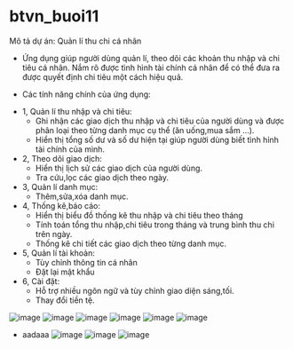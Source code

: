 # btvn_buoi11

Mô tả dự án: Quản lí thu chi cá nhân
 - Ứng dụng giúp người dùng quản lí, theo dõi các khoản thu nhập và chi tiêu cá nhân. Nắm rõ được tình hình tài chính cá nhân để có thể đưa ra được quyết định chi tiêu một cách hiệu quả.
 * Các tính năng chính của ứng dụng:
  - 1, Quản lí thu nhập và chi tiêu:
    - Ghi nhận các giao dịch thu nhập và chi tiêu của người dùng và được phân loại theo từng danh mục cụ thể (ăn uống,mua sắm ...).
    - Hiển thị tổng số dư và số dư hiện tại giúp người dùng biết tình hỉnh tài chính của mình.
  - 2, Theo dõi giao dịch:
    - Hiển thị lịch sử các giao dịch của người dùng.
    - Tra cứu,lọc các giao dịch theo ngày.
  - 3, Quản lí danh mục:
    - Thêm,sửa,xóa danh mục.
  - 4, Thống kê,báo cáo:
    - Hiển thị biểu đồ thống kê thu nhập và chi tiêu theo tháng
    - Tính toán tổng thu nhập,chi tiêu trong tháng và trung bình thu chi trên ngày.
    - Thống kê chi tiết các giao dịch theo từng danh mục.
  - 5, Quản lí tài khoản:
    - Tùy chỉnh thông tin cá nhân
    - Đặt lại mật khẩu
  - 6, Cài đặt:
    - Hỗ trợ nhiều ngôn ngữ và tùy chỉnh giao diện sáng,tối.
    - Thay đổi tiền tệ.
  
![image](https://github.com/user-attachments/assets/af9d6108-77d6-411c-abf0-622c286c584a)
![image](https://github.com/user-attachments/assets/bff238fc-ffc5-4610-8d88-87100d6c30a5)
![image](https://github.com/user-attachments/assets/eca0a012-f1f8-44df-8ea5-896eae0d7179)
![image](https://github.com/user-attachments/assets/0b7791b7-afea-4c76-b574-d6f0decb76c2)
![image](https://github.com/user-attachments/assets/294ea284-d197-4d3d-8c9f-c218e408f03a)
![image](https://github.com/user-attachments/assets/369c7289-3d47-476f-b625-dbcf3d9a3c53)
- aadaaa
![image](https://github.com/user-attachments/assets/9ff44be4-d843-44b1-b442-4eb8d8432447)
![image](https://github.com/user-attachments/assets/fa1e4762-26b0-41a9-9450-3594fdd16243)
![image](https://github.com/user-attachments/assets/4ae005cb-a2c7-488b-a723-c3c422df3da4)
